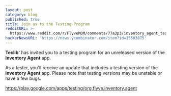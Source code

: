 ```yaml
---
layout: post
category: blog
published: true
title: Join us to the Testing Program
redditURL: >-
  https://www.reddit.com/r/FlyveMDM/comments/77a3p3/inventory_agent_testing_program/?ref=share&ref_source=link
hackerNewsURL: 'https://news.ycombinator.com/item?id=15503875'
---
```

**Teclib'** has invited you to a testing program for an unreleased version of the **Inventory Agent** app.

As a tester, you'll receive an update that includes a testing version of the **Inventory Agent** app. Please note that testing versions may be unstable or have a few bugs.

https://play.google.com/apps/testing/org.flyve.inventory.agent
